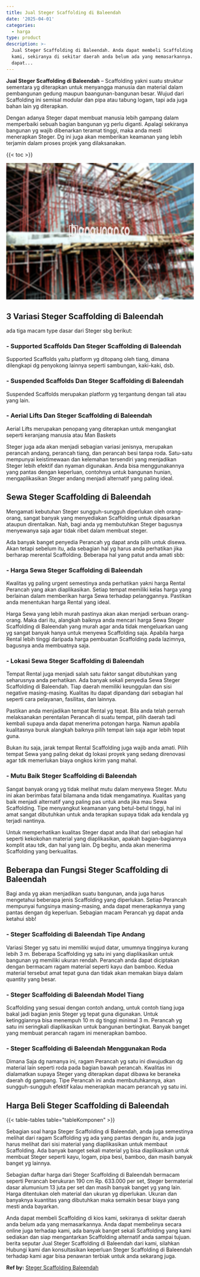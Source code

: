 ```yaml
---
title: Jual Steger Scaffolding di Baleendah
date: '2025-04-01'
categories:
  - harga
type: product
description: >-
  Jual Steger Scaffolding di Baleendah. Anda dapat membeli Scaffolding di kios
  kami, sekiranya di sekitar daerah anda belum ada yang memasarkannya. Anda
  dapat...
---
```


**Jual Steger Scaffolding di Baleendah** – Scaffolding yakni suatu struktur sementara yg diterapkan untuk menyangga manusia dan material dalam pembangunan gedung maupun baangunan-bangunan besar. Wujud dari Scaffolding ini semisal modular dan pipa atau tabung logam, tapi ada juga bahan lain yg diterapkan.

Dengan adanya Steger dapat membuat manusia lebih gampang dalam memperbaiki sebuah bagian bangunan yg perlu diganti. Apalagi sekiranya bangunan yg wajib dibenarkan teramat tinggi, maka anda mesti menerapkan Steger. Dg ini juga akan memberikan keamanan yang lebih terjamin dalam proses projek yang dilaksanakan.

{{< toc >}}

![Jual Steger Scaffolding di Baleendah](/images/sewa-scaffolding-steger-23.png)

## 3 Variasi Steger Scaffolding di Baleendah

ada tiga macam type dasar dari Steger sbg berikut:

### \- Supported Scaffolds Dan Steger Scaffolding di Baleendah

Supported Scaffolds yaitu platform yg ditopang oleh tiang, dimana dilengkapi dg penyokong lainnya seperti sambungan, kaki-kaki, dsb.

### \- Suspended Scaffolds Dan Steger Scaffolding di Baleendah

Suspended Scaffolds merupakan platform yg tergantung dengan tali atau yang lain.

### \- Aerial Lifts Dan Steger Scaffolding di Baleendah

Aerial Lifts merupakan penopang yang diterapkan untuk mengangkat seperti keranjang manusia atau Man Baskets

Steger juga ada akan menjadi sebagian variasi jenisnya, merupakan perancah andang, perancah tiang, dan perancah besi tanpa roda. Satu-satu mempunyai keistimewaan dan kelemahan tersendiri yang menjadikan Steger lebih efektif dan nyaman digunakan. Anda bisa menggunakannya yang pantas dengan keperluan, contohnya untuk bangunan hunian, mengaplikasikan Steger andang menjadi alternatif yang paling ideal.

## Sewa Steger Scaffolding di Baleendah

Mengamati kebutuhan Steger sungguh-sungguh diperlukan oleh orang-orang, sangat banyak yang menyediakan Scaffolding untuk dipasarkan ataupun direntalkan. Nah, bagi anda yg membutuhkan Steger bagusnya menyewanya saja agar tidak ribet dalam membuat steger.

Ada banyak banget penyedia Perancah yg dapat anda pilih untuk disewa. Akan tetapi sebelum itu, ada sebagian hal yg harus anda perhatikan jika berharap merental Scaffolding. Beberapa hal yang patut anda amati sbb:

### \- Harga Sewa Steger Scaffolding di Baleendah

Kwalitas yg paling urgent semestinya anda perhatikan yakni harga Rental Perancah yang akan diaplikasikan. Setiap tempat memiliki kelas harga yang berlainan dalam memberikan harga Sewa terhadap pelanggannya. Pastikan anda menentukan harga Rental yang ideal.

Harga Sewa yang lebih murah pastinya akan akan menjadi serbuan orang-orang. Maka dari itu, alangkah baiknya anda mencari harga Sewa Steger Scaffolding di Baleendah yang murah agar anda tidak mengeluarkan uang yg sangat banyak hanya untuk menyewa Scaffolding saja. Apabila harga Rental lebih tinggi daripada harga pembuatan Scaffolding pada lazimnya, bagusnya anda membuatnya saja.

### \- Lokasi Sewa Steger Scaffolding di Baleendah

Tempat Rental juga menjadi salah satu faktor sangat dibutuhkan yang seharusnya anda perhatikan. Ada banyak sekali penyedia Sewa Steger Scaffolding di Baleendah. Tiap daerah memiliki keunggulan dan sisi negative masing-masing. Kualitas itu dapat dipandang dari sebagian hal seperti cara pelayanan, fasilitas, dan lainnya.

Pastikan anda menjadikan tempat Rental yg tepat. Bila anda telah pernah melaksanakan perentalan Perancah di suatu tempat, pilih daerah tadi kembali supaya anda dapat menerima potongan harga. Namun apabila kualitasnya buruk alangkah baiknya pilih tempat lain saja agar lebih tepat guna.

Bukan itu saja, jarak tempat Rental Scaffolding juga wajib anda amati. Pilih tempat Sewa yang paling dekat dg lokasi proyek yang sedang direnovasi agar tdk memerlukan biaya ongkos kirim yang mahal.

### \- Mutu Baik Steger Scaffolding di Baleendah

Sangat banyak orang yg tidak melihat mutu dalam menyewa Steger. Mutu ini akan berimbas fatal bilamana anda tidak mengamatinya. Kualitas yang baik menjadi alternatif yang paling pas untuk anda jika mau Sewa Scaffolding. Tipe menyangkut keamanan yang betul-betul tinggi, hal ini amat sangat dibutuhkan untuk anda terapkan supaya tidak ada kendala yg terjadi nantinya.

Untuk memperhatikan kualitas Steger dapat anda lihat dari sebagian hal seperti kekokohan material yang diaplikasikan, apakah bagian-bagiannya komplit atau tdk, dan hal yang lain. Dg begitu, anda akan menerima Scaffolding yang berkualitas.

## Beberapa dan Fungsi Steger Scaffolding di Baleendah

Bagi anda yg akan menjadikan suatu bangunan, anda juga harus mengetahui beberapa jenis Scaffolding yang diperlukan. Setiap Perancah mempunyai fungsinya masing-masing, anda dapat menerapkannya yang pantas dengan dg keperluan. Sebagian macam Perancah yg dapat anda ketahui sbb!

### \- Steger Scaffolding di Baleendah Tipe Andang

Variasi Steger yg satu ini memiliki wujud datar, umumnya tingginya kurang lebih 3 m. Beberapa Scaffolding yg satu ini yang diaplikasikan untuk bangunan yg memiliki ukuran rendah. Perancah anda dapat diciptakan dengan bermacam ragam material seperti kayu dan bamboo. Kedua material tersebut amat tepat guna dan tidak akan memakan biaya dalam quantity yang besar.

### \- Steger Scaffolding di Baleendah Model Tiang

Scaffolding yang sesuai dengan contoh andang, untuk contoh tiang juga bakal jadi bagian jenis Steger yg tepat guna digunakan. Untuk ketinggiannya bisa menempuh 10 m dg tinggi minimal 3 m. Perancah yg satu ini seringkali diaplikasikan untuk bangunan bertingkat. Banyak banget yang membuat perancah ragam ini menerapkan bamboo.

### \- Steger Scaffolding di Baleendah Menggunakan Roda

Dimana Saja dg namanya ini, ragam Perancah yg satu ini diwujudkan dg material lain seperti roda pada bagian bawah perancah. Kwalitas ini dialamatkan supaya Steger yang diterapkan dapat dibawa ke beraneka daerah dg gampang. Tipe Perancah ini anda membutuhkannya, akan sungguh-sungguh efektif kalau menerapkan macam perancah yg satu ini.

## Harga Beli Steger Scaffolding di Baleendah

{{< table-tables table="tableKomponen" >}}

Sebagian soal harga Steger Scaffolding di Baleendah, anda juga semestinya melihat dari ragam Scaffolding yg ada yang pantas dengan itu, anda juga harus melihat dari sisi material yang diaplikasikan untuk membaut Scaffolding. Ada banyak banget sekali material yg bisa diaplikasikan untuk membuat Steger seperti kayu, logam, pipa besi, bamboo, dan masih banyak banget yg lainnya.

Sebagian daftar harga dari Steger Scaffolding di Baleendah bermacam seperti Perancah berukuran 190 cm Rp. 633.000 per set, Steger bermaterial dasar alumunium 13 juta per set dan masih banyak banget yg yang lain. Harga ditentukan oleh material dan ukuran yg diperlukan. Ukuran dan banyaknya kuantitas yang dibutuhkan maka semakin besar biaya yang mesti anda bayarkan.

Anda dapat membeli Scaffolding di kios kami, sekiranya di sekitar daerah anda belum ada yang memasarkannya. Anda dapat membelinya secara online juga terhadap kami, ada banyak banget sekali Scaffolding yang kami sediakan dan siap mengantarkan Scaffolding alternatif anda sampai tujuan. berita seputar Jual Steger Scaffolding di Baleendah dari kami, silahkan Hubungi kami dan konsultasikan keperluan Steger Scaffolding di Baleendah terhadap kami agar bisa penawran terbiak untuk anda sekarang juga.

**Ref by:** [Steger Scaffolding Baleendah](https://id.wikipedia.org/wiki/Steger)
